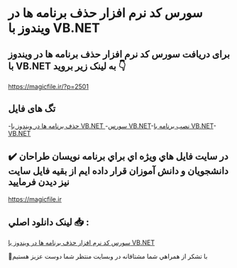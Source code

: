 # سورس کد نرم افزار حذف برنامه ها در ویندوز با VB.NET

## برای دریافت سورس کد نرم افزار حذف برنامه ها در ویندوز با VB.NET به لینک زیر بروید 👇

https://magicfile.ir/?p=2501

## تگ های فایل

-[حذف برنامه ها در ویندوز با VB.NET ](https://magicfile.ir/product/%d9%86%d8%b1%d9%85-%d8%a7%d9%81%d8%b2%d8%a7%d8%b1-%d8%ad%d8%b0%d9%81-%d8%a8%d8%b1%d9%86%d8%a7%d9%85%d9%87-%d9%87%d8%a7-%d8%af%d8%b1-%d9%88%db%8c%d9%86%d8%af%d9%88%d8%b2-%d8%a8%d8%a7vbnet/)-[سورس VB.NET](https://magicfile.ir/product/%d9%86%d8%b1%d9%85-%d8%a7%d9%81%d8%b2%d8%a7%d8%b1-%d8%ad%d8%b0%d9%81-%d8%a8%d8%b1%d9%86%d8%a7%d9%85%d9%87-%d9%87%d8%a7-%d8%af%d8%b1-%d9%88%db%8c%d9%86%d8%af%d9%88%d8%b2-%d8%a8%d8%a7vbnet/)-[نصب برنامه با VB.NET](https://magicfile.ir/product/%d9%86%d8%b1%d9%85-%d8%a7%d9%81%d8%b2%d8%a7%d8%b1-%d8%ad%d8%b0%d9%81-%d8%a8%d8%b1%d9%86%d8%a7%d9%85%d9%87-%d9%87%d8%a7-%d8%af%d8%b1-%d9%88%db%8c%d9%86%d8%af%d9%88%d8%b2-%d8%a8%d8%a7vbnet/)-[VB.NET](https://magicfile.ir/product/%d9%86%d8%b1%d9%85-%d8%a7%d9%81%d8%b2%d8%a7%d8%b1-%d8%ad%d8%b0%d9%81-%d8%a8%d8%b1%d9%86%d8%a7%d9%85%d9%87-%d9%87%d8%a7-%d8%af%d8%b1-%d9%88%db%8c%d9%86%d8%af%d9%88%d8%b2-%d8%a8%d8%a7vbnet/)

## ✔️ در سايت فايل هاي ويژه اي براي برنامه نويسان طراحان دانشجويان و دانش آموزان قرار داده ايم از بقيه فايل سايت نيز ديدن فرماييد

https://magicfile.ir


## لينک دانلود اصلي 📥 :

[سورس کد نرم افزار حذف برنامه ها در ویندوز با VB.NET](https://magicfile.ir/product/%d9%86%d8%b1%d9%85-%d8%a7%d9%81%d8%b2%d8%a7%d8%b1-%d8%ad%d8%b0%d9%81-%d8%a8%d8%b1%d9%86%d8%a7%d9%85%d9%87-%d9%87%d8%a7-%d8%af%d8%b1-%d9%88%db%8c%d9%86%d8%af%d9%88%d8%b2-%d8%a8%d8%a7vbnet/) 


🙏با تشکر از همراهي شما مشتاقانه در وبسایت منتظر شما دوست عزیز هستیم

